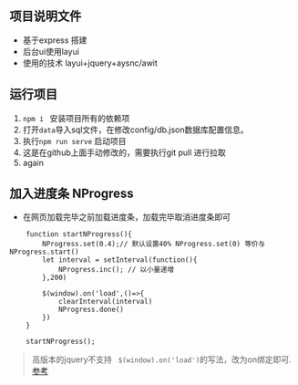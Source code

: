 ## 项目说明文件

- 基于express 搭建
- 后台ui使用layui
- 使用的技术 layui+jquery+aysnc/awit



## 运行项目

1. `npm i ` 安装项目所有的依赖项
2. 打开`data`导入sql文件，在修改config/db.json数据库配置信息。
3. 执行`npm run serve` 启动项目
4. 这是在github上面手动修改的，需要执行git pull 进行拉取
5. again


## 加入进度条 NProgress

- 在网页加载完毕之前加载进度条，加载完毕取消进度条即可
```
    function startNProgress(){
        NProgress.set(0.4);// 默认设置40% NProgress.set(0) 等价与 NProgress.start()
        let interval = setInterval(function(){
            NProgress.inc(); // 以小量递增
        },200)

        $(window).on('load',()=>{
            clearInterval(interval)
            NProgress.done()
        })
    }

    startNProgress();
```

> 高版本的jquery不支持 ` $(window).on('load')`的写法，改为on绑定即可. [参考](https://www.jianshu.com/p/d1269761bd0a)


